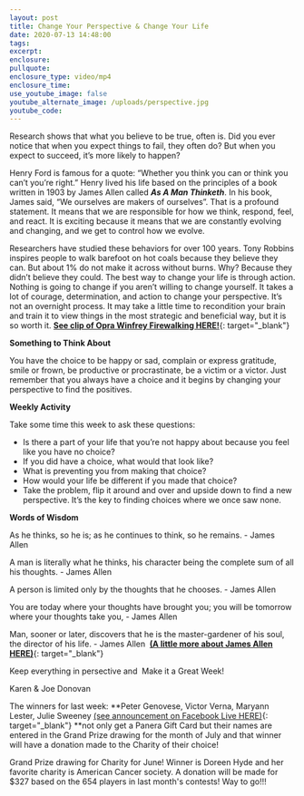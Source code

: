 ```yaml
---
layout: post
title: Change Your Perspective & Change Your Life
date: 2020-07-13 14:48:00
tags:
excerpt:
enclosure:
pullquote:
enclosure_type: video/mp4
enclosure_time:
use_youtube_image: false
youtube_alternate_image: /uploads/perspective.jpg
youtube_code:
---
```


Research shows that what you believe to be true, often is. Did you ever notice that when you expect things to fail, they often do? But when you expect to succeed, it’s more likely to happen?

Henry Ford is famous for a quote: “Whether you think you can or think you can’t you’re right.” Henry lived his life based on the principles of a book written in 1903 by James Allen called&nbsp;***As A Man Thinketh***. In his book, James said, “We ourselves are makers of ourselves”. That is a profound statement. It means that we are responsible for how we think, respond, feel, and react. It is exciting because it means that we are constantly evolving and changing, and we get to control how we evolve.

Researchers have studied these behaviors for over 100 years. Tony Robbins inspires people to walk barefoot on hot coals because they believe they can. But about 1% do not make it across without burns. Why? Because they didn’t believe they could. The best way to change your life is through action. Nothing is going to change if you aren’t willing to change yourself. It takes a lot of courage, determination, and action to change your perspective. It’s not an overnight process. It may take a little time to recondition your brain and train it to view things in the most strategic and beneficial way, but it is so worth it.&nbsp;[**See clip of Opra Winfrey Firewalking HERE\!**](https://t.e2ma.net/click/mrb3pc/6imx8m/ux1l1h){: target="_blank"}

**Something to Think About**

You have the choice to be happy or sad, complain or express gratitude, smile or frown, be productive or procrastinate, be a victim or a victor. Just remember that you always have a choice and it begins by changing your perspective to find the positives.

**Weekly Activity**

Take some time this week to ask these questions:

* Is there a part of your life that you’re not happy about because you feel like you have no choice?
* If you did have a choice, what would that look like?
* What is preventing you from making that choice?
* How would your life be different if you made that choice?
* Take the problem, flip it around and over and upside down to find a new perspective. It’s the key to finding choices where we once saw none.

**Words of Wisdom**

As he thinks, so he is; as he continues to think, so he remains. - James Allen

A man is literally what he thinks, his character being the complete sum of all his thoughts. - James Allen

A person is limited only by the thoughts that he chooses. - James Allen

You are today where your thoughts have brought you; you will be tomorrow where your thoughts take you, - James Allen

Man, sooner or later, discovers that he is the master-gardener of his soul, the director of his life. - James Allen &nbsp;[**(A little more about James Allen HERE)**](https://t.e2ma.net/click/mrb3pc/6imx8m/aq2l1h){: target="_blank"}

Keep everything in persective and&nbsp; Make it a Great Week\!

Karen & Joe Donovan

The winners for last week:&nbsp;**Peter Genovese, Victor Verna, Maryann Lester, Julie Sweeney&nbsp;[(see announcement on Facebook Live HERE)](https://t.e2ma.net/click/mrb3pc/6imx8m/qi3l1h){: target="_blank"}&nbsp;**not only get a Panera Gift Card but their names are entered in the Grand Prize drawing for the month of July and that winner will have a donation made to the Charity of their choice\!&nbsp;

Grand Prize drawing for Charity for June\! Winner is Doreen Hyde and her favorite charity is American Cancer society. A donation will be made for $327 based on the 654 players in last month's contests\! Way to go\!\!\!&nbsp;